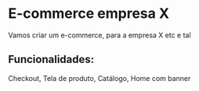 # E-commerce empresa X

Vamos criar um e-commerce, para a empresa X etc e tal

## Funcionalidades:

Checkout, Tela de produto, Catálogo, Home com banner
